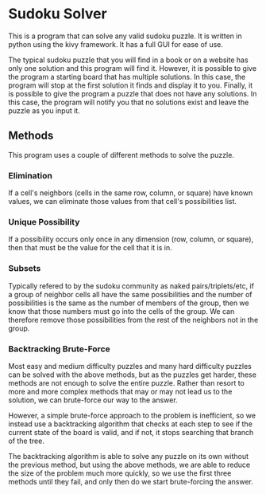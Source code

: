 # Sudoku Solver
This is a program that can solve any valid sudoku puzzle. It is written in python using the kivy framework. It has a full GUI for ease of use.

The typical sudoku puzzle that you will find in a book or on a website has only one solution and this program will find it. However, it is possible to give the program a starting board that has multiple solutions. In this case, the program will stop at the first solution it finds and display it to you. Finally, it is possible to give the program a puzzle that does not have any solutions. In this case, the program will notify you that no solutions exist and leave the puzzle as you input it. 

## Methods
This program uses a couple of different methods to solve the puzzle. 
### Elimination
If a cell's neighbors (cells in the same row, column, or square) have known values, we can eliminate those values from that cell's possibilities list. 
### Unique Possibility 
If a possibility occurs only once in any dimension (row, column, or square), then that must be the value for the cell that it is in. 
### Subsets
Typically refered to by the sudoku community as naked pairs/triplets/etc, if a group of neighbor cells all have the same possibilities and the number of possibilities is the same as the number of members of the group, then we know that those numbers must go into the cells of the group. We can therefore remove those possibilities from the rest of the neighbors not in the group.
### Backtracking Brute-Force
Most easy and medium difficulty puzzles and many hard difficulty puzzles can be solved with the above methods, but as the puzzles get harder, these methods are not enough to solve the entire puzzle. Rather than resort to more and more complex methods that may or may not lead us to the solution, we can brute-force our way to the answer. 

However, a simple brute-force approach to the problem is inefficient, so we instead use a backtracking algorithm that checks at each step to see if the current state of the board is valid, and if not, it stops searching that branch of the tree. 

The backtracking algorithm is able to solve any puzzle on its own without the previous method, but using the above methods, we are able to reduce the size of the problem much more quickly, so we use the first three methods until they fail, and only then do we start brute-forcing the answer. 
